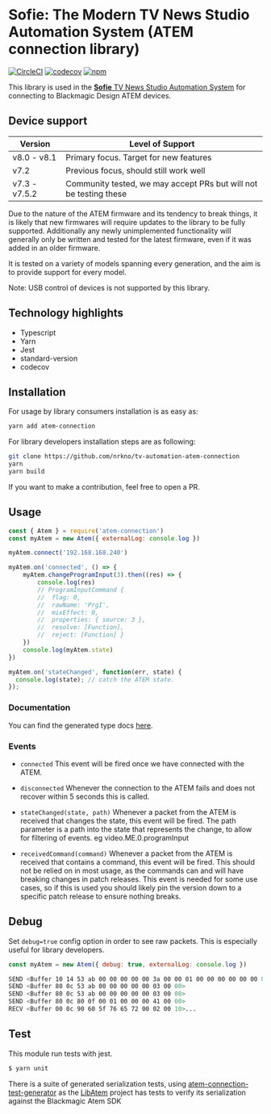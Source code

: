 # Sofie: The Modern TV News Studio Automation System (ATEM connection library)
[![CircleCI](https://circleci.com/gh/nrkno/tv-automation-atem-connection.svg?style=svg)](https://circleci.com/gh/nrkno/tv-automation-atem-connection)
[![codecov](https://codecov.io/gh/nrkno/tv-automation-atem-connection/branch/master/graph/badge.svg)](https://codecov.io/gh/nrkno/tv-automation-atem-connection)
[![npm](https://img.shields.io/npm/v/atem-connection)](https://www.npmjs.com/package/atem-connection)

This library is used in the [**Sofie** TV News Studio Automation System](https://github.com/nrkno/Sofie-TV-automation/) for connecting to Blackmagic Design ATEM devices.

## Device support

| Version | Level of Support |
| ----- | ----- |
| v8.0 - v8.1 | Primary focus. Target for new features |
| v7.2 | Previous focus, should still work well |
| v7.3 - v7.5.2 | Community tested, we may accept PRs but will not be testing these |

Due to the nature of the ATEM firmware and its tendency to break things, it is likely that new firmwares will require updates to the library to be fully supported.
Additionally any newly unimplemented functionality will generally only be written and tested for the latest firmware, even if it was added in an older firmware.

It is tested on a variety of models spanning every generation, and the aim is to provide support for every model.

Note: USB control of devices is not supported by this library.

## Technology highlights
- Typescript
- Yarn
- Jest
- standard-version
- codecov

## Installation

For usage by library consumers installation is as easy as:
```sh
yarn add atem-connection
```

For library developers installation steps are as following:
```sh
git clone https://github.com/nrkno/tv-automation-atem-connection
yarn
yarn build
```

If you want to make a contribution, feel free to open a PR.

## Usage

```javascript
const { Atem } = require('atem-connection')
const myAtem = new Atem({ externalLog: console.log })

myAtem.connect('192.168.168.240')

myAtem.on('connected', () => {
	myAtem.changeProgramInput(3).then((res) => {
		console.log(res)
		// ProgramInputCommand {
		// 	flag: 0,
		// 	rawName: 'PrgI',
		// 	mixEffect: 0,
		// 	properties: { source: 3 },
		// 	resolve: [Function],
		// 	reject: [Function] }
	})
	console.log(myAtem.state)
})

myAtem.on('stateChanged', function(err, state) {
  console.log(state); // catch the ATEM state.
});
```

### Documentation

You can find the generated type docs [here](https://nrkno.github.io/tv-automation-atem-connection/).

### Events

- `connected`
This event will be fired once we have connected with the ATEM.

- `disconnected`
Whenever the connection to the ATEM fails and does not recover within 5 seconds this is called.

- `stateChanged(state, path)`
Whenever a packet from the ATEM is received that changes the state, this event will be fired.
The path parameter is a path into the state that represents the change, to allow for filtering of events. eg video.ME.0.programInput

- `receivedCommand(command)`
Whenever a packet from the ATEM is received that contains a command, this event will be fired.
This should not be relied on in most usage, as the commands can and will have breaking changes in patch releases. This event is needed for some use cases, so if this is used you should likely pin the version down to a specific patch release to ensure nothing breaks.

## Debug

Set `debug=true` config option in order to see raw packets. This is especially useful for library developers.
```javascript
const myAtem = new Atem({ debug: true, externalLog: console.log })
```
```sh
SEND <Buffer 10 14 53 ab 00 00 00 00 00 3a 00 00 01 00 00 00 00 00 00 00>
SEND <Buffer 80 0c 53 ab 00 00 00 00 00 03 00 00>
SEND <Buffer 80 0c 53 ab 00 00 00 00 00 03 00 00>
SEND <Buffer 80 0c 80 0f 00 01 00 00 00 41 00 00>
RECV <Buffer 00 0c 90 60 5f 76 65 72 00 02 00 10>...
```

## Test

This module run tests with jest.
```sh
$ yarn unit
```
There is a suite of generated serialization tests, using [atem-connection-test-generator](https://github.com/LibAtem/atem-connection-test-generator) as the [LibAtem](https://github.com/LibAtem) project has tests to verify its serialization against the Blackmagic Atem SDK
